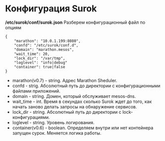 # Конфигурация Surok

**/etc/surok/conf/surok.json**
Разберем конфигурационный файл по опциям
```
{
    "marathon": "10.0.1.199:8080",
    "confd": "/etc/surok/conf.d",
    "domain": "marathon.mesos",
    "wait_time": 20,
    "lock_dir": "/var/tmp",
    "loglevel": "info|debug"
    "container": true|false
}
```

* marathon(v0.7) - string. Адрес Marathon Sheduler.
* confd - strig. Абсолютный путь до директории с конфигурационными файлами приложений.
* domain - string. Домен, который обслуживает mesos-dns.
* wait_time - int. Время в секундах сколько Surok ждет до того, как начать заново делать запросы на обнаружение сервисов.
* lock_dir - string. Абсолютный путь до директории с lock-конфигурациями.
* loglevel - string. Уровень логирования.
* container(v0.6) - boolean. Определяем внутри или нет контейнера запущен сурок. Меняется логика работы.
